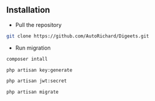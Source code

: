 ## Installation

- Pull the repository
```bash
git clone https://github.com/AutoRichard/Digeets.git
```
- Run migration
```bash
composer intall

php artisan key:generate

php artisan jwt:secret

php artisan migrate
```

